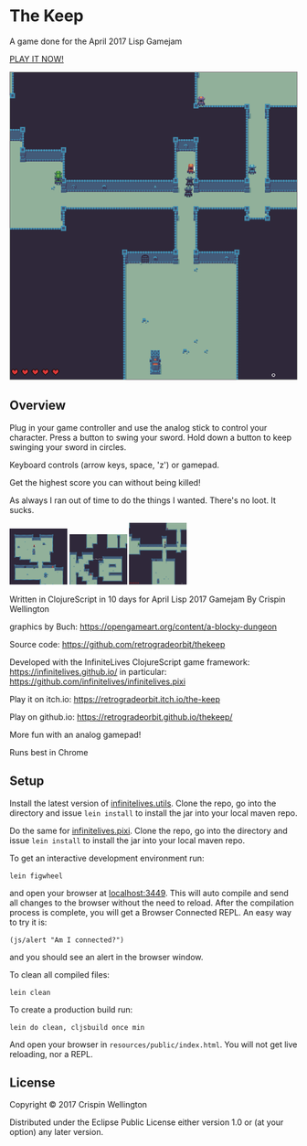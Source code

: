 # The Keep

A game done for the April 2017 Lisp Gamejam

[PLAY IT NOW!](https://retrogradeorbit.github.io/thekeep/)

![Title screen](./screenshot-04.png)

## Overview

Plug in your
game controller and use the analog stick to control your character.
Press a button to swing your sword. Hold down a button to keep swinging your sword in circles.

Keyboard controls (arrow keys, space, 'z') or gamepad.

Get the highest score you can without being killed!

As always I ran out of time to do the things I wanted. There's no loot. It sucks.

<img src="screenshot-02.png" width="20%"> <img src="screenshot-03.png" width="20%"> <img src="screenshot-04.png" width="20%">

Written in ClojureScript in 10 days for April Lisp 2017 Gamejam By Crispin Wellington

graphics by Buch: https://opengameart.org/content/a-blocky-dungeon

Source code: https://github.com/retrogradeorbit/thekeep

Developed with the InfiniteLives ClojureScript game framework:
https://infinitelives.github.io/ in particular:
https://github.com/infinitelives/infinitelives.pixi

Play it on itch.io: https://retrogradeorbit.itch.io/the-keep

Play on github.io: https://retrogradeorbit.github.io/thekeep/

More fun with an analog gamepad!

Runs best in Chrome

## Setup

Install the latest version of
[infinitelives.utils](https://github.com/infinitelives/infinitelives.utils).
Clone the repo, go into the directory and issue `lein install` to
install the jar into your local maven repo.

Do the same for
[infinitelives.pixi](https://github.com/infinitelives/infinitelives.pixi).
Clone the repo, go into the directory and issue `lein install` to
install the jar into your local maven repo.

To get an interactive development environment run:

    lein figwheel

and open your browser at [localhost:3449](http://localhost:3449/).
This will auto compile and send all changes to the browser without the
need to reload. After the compilation process is complete, you will
get a Browser Connected REPL. An easy way to try it is:

    (js/alert "Am I connected?")

and you should see an alert in the browser window.

To clean all compiled files:

    lein clean

To create a production build run:

    lein do clean, cljsbuild once min

And open your browser in `resources/public/index.html`. You will not
get live reloading, nor a REPL.

## License

Copyright © 2017 Crispin Wellington

Distributed under the Eclipse Public License either version 1.0 or (at your option) any later version.

